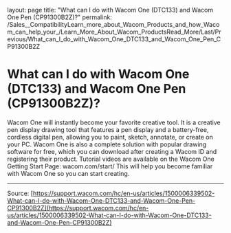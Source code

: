 layout: page
title: "What can I do with Wacom One (DTC133) and Wacom One Pen (CP91300B2Z)?"
permalink: /Sales__CompatibilityLearn_more_about_Wacom_Products_and_how_Wacom_can_help_your_/Learn_More_About_Wacom_ProductsRead_More/Last/Previous/What_can_I_do_with_Wacom_One_DTC133_and_Wacom_One_Pen_CP91300B2Z

# What can I do with Wacom One (DTC133) and Wacom One Pen (CP91300B2Z)?

Wacom One will instantly become your favorite creative tool. It is a creative pen display drawing tool that features a pen display and a battery-free, cordless digital pen, allowing you to paint, sketch, annotate, or create on your PC. Wacom One is also a complete solution with popular drawing software for free, which you can download after creating a Wacom ID and registering their product. Tutorial videos are available on the Wacom One Getting Start Page: wacom.com/start/ This will help you become familiar with Wacom One so you can start creating.

---
Source: [https://support.wacom.com/hc/en-us/articles/1500006339502-What-can-I-do-with-Wacom-One-DTC133-and-Wacom-One-Pen-CP91300B2Z](https://support.wacom.com/hc/en-us/articles/1500006339502-What-can-I-do-with-Wacom-One-DTC133-and-Wacom-One-Pen-CP91300B2Z)
